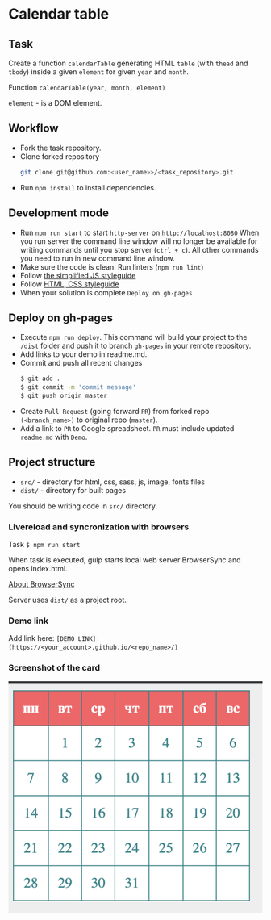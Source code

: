 # Calendar table

## Task

Create a function `calendarTable` generating HTML `table` (with `thead` and `tbody`) inside a given `element` for given `year` and `month`.

Function `calendarTable(year, month, element)`

`element` - is a DOM element.

## Workflow

- Fork the task repository.
- Clone forked repository 
    ```bash
    git clone git@github.com:<user_name>>/<task_repository>.git
    ```
- Run `npm install` to install dependencies.

## Development mode 

- Run `npm run start` to start `http-server` on `http://localhost:8080`
    When you run server the command line window will no longer be available for 
    writing commands until you stop server (`ctrl + c`). All other commands you 
    need to run in new command line window.
- Make sure the code is clean. Run linters (`npm run lint`)
- Follow [the simplified JS styleguide](https://mate-academy.github.io/style-guides/javascript-standard-modified)
- Follow [HTML, CSS styleguide](https://mate-academy.github.io/style-guides/htmlcss.html)
- When your solution is complete `Deploy on gh-pages`

## Deploy on gh-pages

- Execute `npm run deploy`. This command will build your project to the 
`/dist` folder and push it to branch `gh-pages` in your remote repository. 
- Add links to your demo in readme.md.
- Commit and push all recent changes
  ```bash
  $ git add .
  $ git commit -m 'commit message'
  $ git push origin master
  ```
- Create `Pull Request` (going forward `PR`) from forked repo `(<branch_name>)` to original repo (`master`).
- Add a link to `PR` to Google spreadsheet. `PR` must include updated `readme.md` with `Demo`.

## Project structure

- `src/` - directory for html, css, sass, js, image, fonts files
- `dist/` - directory for built pages

You should be writing code in `src/` directory.

### Livereload and syncronization with browsers

Task `$ npm run start`

When task is executed, gulp starts local web server BrowserSync and opens index.html.  

[About BrowserSync](http://www.browsersync.io/)  

Server uses `dist/` as a project root.

### Demo link

Add link here: `[DEMO LINK](https://<your_account>.github.io/<repo_name>/)`

### Screenshot of the card
![screenshot](./example/example-calendar.png)

